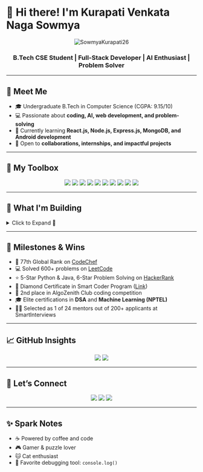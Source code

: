 # 👋 Hi there! I'm Kurapati Venkata Naga Sowmya

<p align="center">
  <img src="https://komarev.com/ghpvc/?username=SowmyaKurapati26&label=Profile%20views&color=0e75b6&style=flat" alt="SowmyaKurapati26" />
</p>

<h3 align="center">B.Tech CSE Student | Full-Stack Developer | AI Enthusiast | Problem Solver</h3>

---

## 🚀 Meet Me

- 🎓 Undergraduate B.Tech in Computer Science (CGPA: 9.15/10)  
- 💻 Passionate about **coding, AI, web development, and problem-solving**  
- 🌱 Currently learning **React.js, Node.js, Express.js, MongoDB, and Android development**  
- 📌 Open to **collaborations, internships, and impactful projects**  

---

## 🧰 My Toolbox

<p align="center">
<img src="https://img.shields.io/badge/Java-ED8B00?style=flat-square&logo=java&logoColor=white" />
<img src="https://img.shields.io/badge/Python-3776AB?style=flat-square&logo=python&logoColor=white" />
<img src="https://img.shields.io/badge/JavaScript-F7DF1E?style=flat-square&logo=javascript&logoColor=black" />
<img src="https://img.shields.io/badge/React-61DAFB?style=flat-square&logo=react&logoColor=black" />
<img src="https://img.shields.io/badge/Node.js-339933?style=flat-square&logo=node.js&logoColor=white" />
<img src="https://img.shields.io/badge/Express.js-000000?style=flat-square&logo=express&logoColor=white" />
<img src="https://img.shields.io/badge/MongoDB-47A248?style=flat-square&logo=mongodb&logoColor=white" />
<img src="https://img.shields.io/badge/HTML-E34F26?style=flat-square&logo=html5&logoColor=white" />
<img src="https://img.shields.io/badge/CSS-1572B6?style=flat-square&logo=css3&logoColor=white" />
<img src="https://img.shields.io/badge/SQL-4479A1?style=flat-square&logo=mysql&logoColor=white" />
</p>

---

## 🚀 What I'm Building

<details>
<summary>Click to Expand 🌱</summary>

- **Building:** Full-stack applications with React.js, Node.js, Express.js, MongoDB  
- **Exploring:** AI & ML integrations (OpenAI, Hugging Face)  
- **Mastering:** Advanced DSA, system design, and scalable architectures  
- **Developing:** Real-time apps, B2B SaaS platforms, and enterprise solutions  

</details>

---

## 🏅 Milestones & Wins

- 🥇 77th Global Rank on [CodeChef](https://www.codechef.com/users/kvns_26)  
- 💻 Solved 600+ problems on [LeetCode](https://leetcode.com/u/Sowmya_Kurapati26/)  
- ⭐ 5-Star Python & Java, 6-Star Problem Solving on [HackerRank](https://www.hackerrank.com/profile/kurapatisowmya1)  
- 🏅 Diamond Certificate in Smart Coder Program ([Link](https://smartinterviews.in/certificate/8f8eb3a3))  
- 🥈 2nd place in AlgoZenith Club coding competition  
- 🎓 Elite certifications in **DSA** and **Machine Learning (NPTEL)**  
- 🧑‍🏫 Selected as 1 of 24 mentors out of 200+ applicants at SmartInterviews  

---

## 📈 GitHub Insights

<p align="center">
  <img src="https://github-readme-stats.vercel.app/api?username=SowmyaKurapati26&show_icons=true&theme=radical" />
  <img src="https://github-readme-stats.vercel.app/api/top-langs/?username=SowmyaKurapati26&layout=compact&theme=radical" />
</p>

---

## 🤝 Let’s Connect

<p align="center">
  <a href="https://www.linkedin.com/in/sowmya-kurapati-a74a962a1" target="_blank"><img src="https://img.shields.io/badge/LinkedIn-Kurapati%20Sowmya-blue?style=flat-square&logo=linkedin" /></a>
  <a href="https://github.com/SowmyaKurapati26" target="_blank"><img src="https://img.shields.io/badge/GitHub-SowmyaKurapati26-black?style=flat-square&logo=github" /></a>
  <a href="mailto:kurapatisowmya1@gmail.com"><img src="https://img.shields.io/badge/Email-kurapatisowmya1@gmail.com-red?style=flat-square&logo=gmail" /></a>
</p>

---

## ✨ Spark Notes

- ☕ Powered by coffee and code  
- 🎮 Gamer & puzzle lover  
- 🐱 Cat enthusiast  
- 🐛 Favorite debugging tool: `console.log()`  
